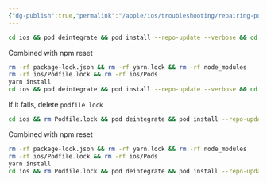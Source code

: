 ```yaml
---
{"dg-publish":true,"permalink":"/apple/ios/troubleshooting/repairing-po-ds-in-ios/"}
---
```




```bash
cd ios && pod deintegrate && pod install --repo-update --verbose && cd ..
```

Combined with npm reset

```bash
rm -rf package-lock.json && rm -rf yarn.lock && rm -rf node_modules  
rm -rf ios/Podfile.lock && rm -rf ios/Pods  
yarn install  
cd ios && pod deintegrate && pod install --repo-update --verbose && cd ..
```

If it fails, delete `podfile.lock`


```bash
cd ios && rm Podfile.lock && pod deintegrate && pod install --repo-update --verbose && cd ..
```

Combined with npm reset

```bash
rm -rf package-lock.json && rm -rf yarn.lock && rm -rf node_modules  
rm -rf ios/Podfile.lock && rm -rf ios/Pods  
yarn install  
cd ios && rm Podfile.lock && pod deintegrate && pod install --repo-update --verbose && cd ..
```